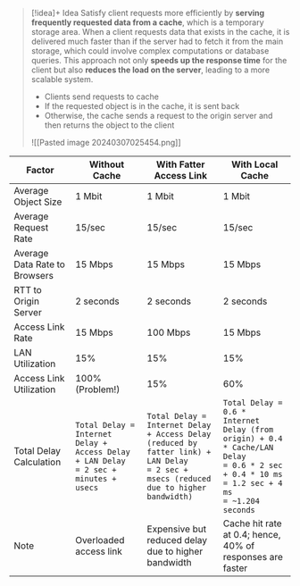 
> [!idea]+ Idea
> Satisfy client requests more efficiently by **serving frequently requested data from a cache**, which is a temporary storage area. When a client requests data that exists in the cache, it is delivered much faster than if the server had to fetch it from the main storage, which could involve complex computations or database queries. This approach not only **speeds up the response time** for the client but also **reduces the load on the server**, leading to a more scalable system.
> - Clients send requests to cache
> - If the requested object is in the cache, it is sent back
> - Otherwise, the cache sends a request to the origin server and then returns the object to the client
> 
> ![[Pasted image 20240307025454.png]]

| Factor                        | Without Cache                                                                            | With Fatter Access Link                                                                                                                   | With Local Cache                                                                                                                                        |
| ----------------------------- | ---------------------------------------------------------------------------------------- | ----------------------------------------------------------------------------------------------------------------------------------------- | ------------------------------------------------------------------------------------------------------------------------------------------------------- |
| Average Object Size           | 1 Mbit                                                                                   | 1 Mbit                                                                                                                                    | 1 Mbit                                                                                                                                                  |
| Average Request Rate          | 15/sec                                                                                   | 15/sec                                                                                                                                    | 15/sec                                                                                                                                                  |
| Average Data Rate to Browsers | 15 Mbps                                                                                  | 15 Mbps                                                                                                                                   | 15 Mbps                                                                                                                                                 |
| RTT to Origin Server          | 2 seconds                                                                                | 2 seconds                                                                                                                                 | 2 seconds                                                                                                                                               |
| Access Link Rate              | 15 Mbps                                                                                  | 100 Mbps                                                                                                                                  | 15 Mbps                                                                                                                                                 |
| LAN Utilization               | 15%                                                                                      | 15%                                                                                                                                       | 15%                                                                                                                                                     |
| Access Link Utilization       | 100% (Problem!)                                                                          | 15%                                                                                                                                       | 60%                                                                                                                                                     |
| Total Delay Calculation       | `Total Delay = Internet Delay + Access Delay + LAN Delay`<br>`= 2 sec + minutes + usecs` | `Total Delay = Internet Delay + Access Delay (reduced by fatter link) + LAN Delay`<br>`= 2 sec + msecs (reduced due to higher bandwidth)` | `Total Delay = 0.6 * Internet Delay (from origin) + 0.4 * Cache/LAN Delay`<br>`= 0.6 * 2 sec + 0.4 * 10 ms`<br>`= 1.2 sec + 4 ms`<br>`= ~1.204 seconds` |
| Note                          | Overloaded access link                                                                   | Expensive but reduced delay due to higher bandwidth                                                                                       | Cache hit rate at 0.4; hence, 40% of responses are faster                                                                                               |

